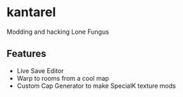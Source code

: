 # kantarel

Modding and hacking Lone Fungus

## Features

- Live Save Editor
- Warp to rooms from a cool map
- Custom Cap Generator to make SpecialK texture mods
